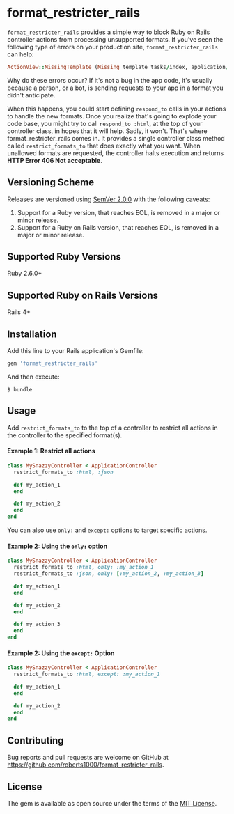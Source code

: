 # format_restricter_rails

`format_restricter_rails` provides a simple way to block Ruby on Rails controller actions from processing unsupported formats. If you've seen the following type of errors on your production site, `format_restricter_rails` can help:

```ruby
ActionView::MissingTemplate (Missing template tasks/index, application/index with {:locale=>[:en], :formats=>[:json], :variants=>[], :handlers=>[:erb, :builder, :raw, :ruby, :coffee, :jbuilder]}
```

Why do these errors occur? If it's not a bug in the app code, it's usually because a person, or a bot, is sending requests to your app in a format you didn't anticipate. 

When this happens, you could start defining `respond_to` calls in your actions to handle the new formats. Once you realize that's going to explode your code base, you might try to call `respond_to :html`, at the top of your controller class, in hopes that it will help. Sadly, it won't. That's where format_restricter_rails comes in. It provides a single controller class method called `restrict_formats_to` that does exactly what you want. When unallowed formats are requested, the controller halts execution and returns **HTTP Error 406 Not acceptable**.

## Versioning Scheme

Releases are versioned using [SemVer 2.0.0](https://semver.org/spec/v2.0.0.html) with the following caveats:

1. Support for a Ruby version, that reaches EOL, is removed in a major or minor release.
1. Support for a Ruby on Rails version, that reaches EOL, is removed in a major or minor release.

## Supported Ruby Versions

Ruby 2.6.0+

## Supported Ruby on Rails Versions

Rails 4+

## Installation

Add this line to your Rails application's Gemfile:

```ruby
gem 'format_restricter_rails'
```

And then execute:

    $ bundle

## Usage

Add `restrict_formats_to` to the top of a controller to restrict all actions in the controller to the specified format(s).

#### Example 1: Restrict all actions

````ruby
class MySnazzyController < ApplicationController
  restrict_formats_to :html, :json

  def my_action_1
  end

  def my_action_2
  end
end
````

You can also use `only:` and `except:` options to target specific actions.


#### Example 2: Using the `only:` option

````ruby
class MySnazzyController < ApplicationController
  restrict_formats_to :html, only: :my_action_1
  restrict_formats_to :json, only: [:my_action_2, :my_action_3]

  def my_action_1
  end

  def my_action_2
  end

  def my_action_3
  end
end
````

#### Example 2: Using the `except:` Option

````ruby
class MySnazzyController < ApplicationController
  restrict_formats_to :html, except: :my_action_1

  def my_action_1
  end

  def my_action_2
  end
end
````

## Contributing

Bug reports and pull requests are welcome on GitHub at https://github.com/roberts1000/format_restricter_rails.

## License

The gem is available as open source under the terms of the [MIT License](http://opensource.org/licenses/MIT).

